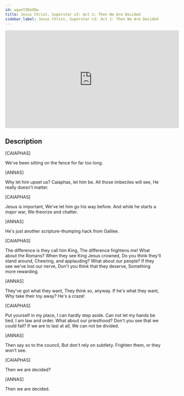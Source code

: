 ```yaml
---
id: wganYZOaVDw
title: Jesus Christ, Superstar v3: Act 1: Then We Are Decided
sidebar_label: Jesus Christ, Superstar v3: Act 1: Then We Are Decided
---
```


<iframe
  width="560"
  height="315"
  src="https://www.youtube.com/embed/wganYZOaVDw"
  title="YouTube video player"
  frameborder="0"
  allow="accelerometer; autoplay; clipboard-write; encrypted-media; gyroscope; picture-in-picture; web-share"
  referrerpolicy="strict-origin-when-cross-origin"
  allowfullscreen
></iframe>

## Description

[CAIAPHAS]

We've been sitting on the fence for far too long.

[ANNAS]

Why let him upset us?
Caiaphas, let him be.
All those imbeciles will see,
He really doesn't matter.

[CAIAPHAS]

Jesus is important,
We've let him go his way before.
And while he starts a major war,
We theorize and chatter.

[ANNAS]

He's just another scripture-thumping hack from Galilee.

[CAIAPHAS]

The difference is they call him King,
The difference frightens me!
What about the Romans?
When they see King Jesus crowned,
Do you think they'll stand around,
Cheering, and applauding?
What about our people?
If they see we've lost our nerve,
Don't you think that they deserve,
Something more rewarding.

[ANNAS]

They've got what they want,
They think so, anyway.
If he's what they want,
Why take their toy away?
He's a craze!

[CAIAPHAS]

Put yourself in my place,
I can hardly step aside.
Can not let my hands be tied.
I am law and order.
What about our priesthood?
Don't you see that we could fall?
If we are to last at all,
We can not be divided.

[ANNAS]

Then say so to the council,
But don't rely on subtlety.
Frighten them, or they won't see.

[CAIAPHAS]

Then we are decided?

[ANNAS]

Then we are decided.
